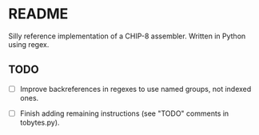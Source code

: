README
======

Silly reference implementation of a CHIP-8 assembler.  Written in Python using regex.


TODO
----

- [ ] Improve backreferences in regexes to use named groups, not indexed ones.
- [ ] Finish adding remaining instructions (see "TODO" comments in tobytes.py).

